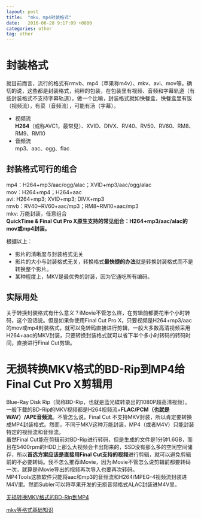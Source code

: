 ```yaml
---
layout: post
title:  "mkv、mp4封装格式"
date:   2016-06-28 9:17:09 +0800
categories: other
tag: other
---
```


# 封装格式
就目前而言，流行的格式有rmvb、mp4（苹果称m4v）、mkv、avi、mov等。确切的说，这些都是封装格式，纯粹的包装，在包装里有视频、音频和字幕轨道（有些封装格式不支持字幕轨道）。做一个比喻，封装格式就如快餐盒，快餐盒里有饭（视频流），有菜（音频流），可能有汤（字幕）。
- 视频流  
  **H264**（或称AVC1，最常见）、XVID、DIVX、RV40、RV50、RV60、RM8、RM9、RM10
- 音频流  
  mp3、aac、ogg、flac

## 封装格式可行的组合  
mp4：H264+mp3/aac/ogg/alac；XVID+mp3/aac/ogg/alac   
mov：H264+mp4；H264+aac  
avi: H264+mp3;  XVID+mp3;  DIVX+mp3  
rmvb：RV40~RV60+aac/mp3；RM8~RM10+aac/mp3  
mkv: 万能封装，任意组合  
**QuickTime & Final Cut Pro X原生支持的常见组合：H264+mp3/aac/alac的mov或mp4封装。**  

根据以上：
- 影片的清晰度与封装格式无关
- 影片的大小与封装格式无关，转换格式**最快捷的办法**就是转换封装格式而不是转换整个影片。
- 某种程度上，MKV是最优秀的封装，因为它通吃所有编码。

## 实际用处
关于转换封装格式有什么意义？iMovie不管怎么样，在剪辑前都要花半个小时转码，这个没话说。但是如果你使用Final Cut Pro X，只要视频是H264+mp3/aac的mov或mp4封装格式，就可以免转码直接进行剪辑，一般大多数高清视频采用H264+aac的MKV封装，只要转换封装格式就可以省下半个多小时转码的转码时间，直接进行Final Cut剪辑。

# 无损转换MKV格式的BD-Rip到MP4给Final Cut Pro X剪辑用
Blue-Ray Disk Rip（简称BD-Rip，也就是蓝光碟转录出的1080P超高清视频）。  
一般下载的BD-Rip的MKV视频都是H264视频流+**FLAC/PCM（也就是WAV）/APE音频流**。不管怎么说，Final Cut 不支持MKV封装，所以肯定要转换成MP4封装格式。然而，不同于MKV这种万能封装，MP4（或者M4V）只能封装特定的视频流和音频流。  
虽然Final Cut能在剪辑前对BD-Rip进行转码，但是生成的文件是1分钟1.6GB，而且在5400rpm的HDD上那么大视频会卡出翔来的，SSD没有那么多的空闲空间储存，所以**首选方案应该是直接用Final Cut支持的视频**进行剪辑，就可以避免剪辑前的不必要转码。我不怎么推荐iMovie，因为iMovie不管怎么说剪辑前都要转码一次，就算是iMovie导出的视频再次导入也要再次转码。  
MP4Tools这款软件只能将aac和mp3的音频流和H264/MPEG-4视频流封装进M4V里。然而Subler可以将苹果开发的无损音频格式ALAC封装进M4V里。

[无损转换MKV格式的BD-Rip到MP4](http://bbs.feng.com/read-htm-tid-7054976.html)

[mkv等格式基础知识](http://bbs.feng.com/forum.php?mod=viewthread&tid=6839308&fromuid=2257205)
